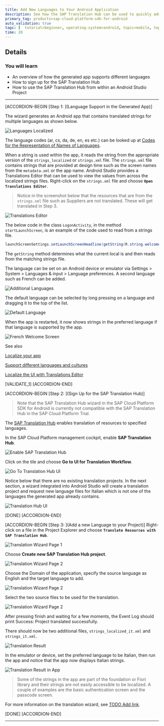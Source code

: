 ```yaml
---
title: Add New Languages to Your Android Application
description: See how the SAP Translation Hub can be used to quickly add support for a new language to your app.
primary_tag: products>sap-cloud-platform-sdk-for-android
auto_validation: true
tags: [  tutorial>beginner, operating-system>android, topic>mobile, topic>odata, products>sap-cloud-platform-sdk-for-android, products>sap-cloud-platform ]
time: 20
---
```


## Details
### You will learn
- An overview of how the generated app supports different languages
- How to sign up for the SAP Translation Hub
- How to use the SAP Translation Hub from within an Android Studio Project
---

[ACCORDION-BEGIN [Step 1: ](Language Support in the Generated App)]

The wizard generates an Android app that contains translated strings for multiple languages as shown below.

![Languages Localized](localized-strings.png)

The language codes (ar, cs, da, de, en, es etc.) can be looked up at <a target="_blank" href="http://www.loc.gov/standards/iso639-2/php/code_list.php">Codes for the Representation of Names of Languages</a>.


When a string is used within the app, it reads the string from the appropriate version of the `strings_localized` or `strings.xml` file.  The `strings.xml` file contains strings that are provided at design time such as the screen names from the `metadata.xml` or the app name.  Android Studio provides a Translations Editor that can be used to view the values from across the localized strings files.  Right-click on the `strings.xml` file and choose **`Open Translations Editor`**.

>Notice in the screenshot below that the resources that are from the `strings.xml` file such as Suppliers are not translated.  These will get translated in Step 3.

![Translations Editor](translations-editor.png)


The below code in the class `LogonActivity`, in the method `startLaunchScreen`, is an example of the code used to read from a strings file.

```Java
launchScreenSettings.setLaunchScreenHeadline(getString(R.string.welcome_screen_headline_label));
```

The `getString` method determines what the current local is and then reads from the matching strings file.

The language can be set on an Android device or emulator via Settings > System > Languages & input > Language preferences.  A second language such as French can be added.

![Additional Languages](additional-languages.png)

 The default language can be selected by long pressing on a language and dragging it to the top of the list.

 ![Default Language](default-language.png)

When the app is restarted, it now shows strings in the preferred language if that language is supported by the app.

![French Welcome Screen](welcome-french-screen.png)

See also

<a target="_blank" href="https://developer.android.com/guide/topics/resources/localization">Localize your app</a>   

<a target="_blank" href="https://developer.android.com/training/basics/supporting-devices/languages">Support different languages and cultures</a>  

<a target="_blank" href="https://developer.android.com/studio/write/translations-editor">Localize the UI with Translations Editor</a>  


[VALIDATE_1]
[ACCORDION-END]


[ACCORDION-BEGIN [Step 2: ](Sign Up for the SAP Translation Hub)]

>Note that the SAP Translation Hub wizard in the SAP Cloud Platform SDK for Android is currently not compatible with the SAP Translation Hub in the SAP Cloud Platform Trial.

The <a target="_blank" href="https://cloudplatform.sap.com/capabilities/devops/translation-hub.html">SAP Translation Hub</a> enables translation of resources to specified languages.  

In the SAP Cloud Platform management cockpit, enable **SAP Translation Hub**.

![Enable SAP Translation Hub](enable-translation-hub.png)

Click on the tile and choose **Go to UI for Translation Workflow**.

![Go To Translation Hub UI](go-to-translation-hub-ui.png)

Notice below that there are no existing translation projects.  In the next section, a wizard integrated into Android Studio will create a translation project and request new language files for Italian which is not one of the languages the generated app already contains.

![Translation Hub UI](translation-hub-ui.png)

[DONE]
[ACCORDION-END]


[ACCORDION-BEGIN [Step 3: ](Add a new Language to your Project)]
Right-click on a file in the Project Explorer and choose **`Translate Resources with SAP Translation Hub`**.

![Translation Wizard Page 1](wiz-page1.png)

Choose **Create new SAP Translation Hub project**.

![Translation Wizard Page 2](wiz-page2.png)

Choose the Domain of the application, specify the source language as English and the target language to add.

![Translation Wizard Page 2](wiz-page3.png)

Select the two source files to be used for the translation.

![Translation Wizard Page 2](wiz-page3b.png)

After pressing finish and waiting for a few moments, the Event Log should print Success: Project translated successfully.  

There should now be two additional files, `strings_localized_it.xml` and `strings_it.xml`.

![Translation Result](translation-result.png)

In the emulator or device, set the preferred language to be Italian, then run the app and notice that the app now displays Italian strings.

![Translation Result in App](translation-result-in-app.png)

>Some of the strings in the app are part of the foundation or Fiori library and their strings are not easily accessible to be localized.  A couple of examples are the basic authentication screen and the passcode screen.

For more information on the translation wizard, see [TODO Add link](https://help.sap.com/doc/c2d571df73104f72b9f1b73e06c5609a/Latest/en-US/docs/user-guide/foundation/Usage.html).


[DONE]
[ACCORDION-END]

---

